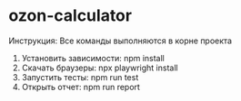 # ozon-calculator

Инструкция:
Все команды выполняются в корне проекта
 1. Установить зависимости: npm install
 2. Скачать браузеры: npx playwright install
 3. Запустить тесты: npm run test
 4. Открыть отчет: npm run report